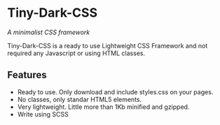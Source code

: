 # Tiny-Dark-CSS
*A minimalist CSS framework*  


Tiny-Dark-CSS is a ready to use Lightweight CSS Framework and not required any Javascript or using HTML classes.

## Features

- Ready to use. Only download and include styles.css on your pages.
- No classes, only standar HTML5 elements.
- Very lightweight. Little more than 1Kb minified and gzipped.
- Write using SCSS

